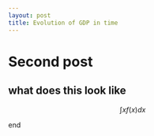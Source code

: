```yaml
---
layout: post
title: Evolution of GDP in time
---
```

<script src="https://cdn.mathjax.org/mathjax/latest/MathJax.js?config=TeX-AMS-MML_HTMLorMML" type="text/javascript"></script>

# Second post

## what does this look like


$$
\int x f(x) dx
$$




end

